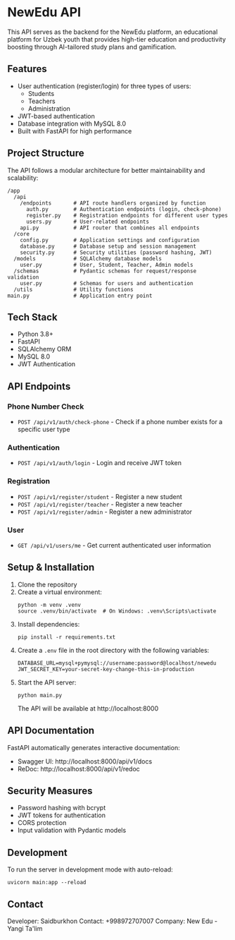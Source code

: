 # NewEdu API

This API serves as the backend for the NewEdu platform, an educational platform for Uzbek youth that provides high-tier education and productivity boosting through AI-tailored study plans and gamification.

## Features

- User authentication (register/login) for three types of users:
  - Students
  - Teachers
  - Administration
- JWT-based authentication
- Database integration with MySQL 8.0
- Built with FastAPI for high performance

## Project Structure

The API follows a modular architecture for better maintainability and scalability:

```
/app
  /api
    /endpoints       # API route handlers organized by function
      auth.py        # Authentication endpoints (login, check-phone)
      register.py    # Registration endpoints for different user types
      users.py       # User-related endpoints
    api.py           # API router that combines all endpoints
  /core
    config.py        # Application settings and configuration
    database.py      # Database setup and session management
    security.py      # Security utilities (password hashing, JWT)
  /models            # SQLAlchemy database models
    user.py          # User, Student, Teacher, Admin models
  /schemas           # Pydantic schemas for request/response validation
    user.py          # Schemas for users and authentication
  /utils             # Utility functions
main.py              # Application entry point
```

## Tech Stack

- Python 3.8+
- FastAPI
- SQLAlchemy ORM
- MySQL 8.0
- JWT Authentication

## API Endpoints

### Phone Number Check
- `POST /api/v1/auth/check-phone` - Check if a phone number exists for a specific user type

### Authentication
- `POST /api/v1/auth/login` - Login and receive JWT token

### Registration
- `POST /api/v1/register/student` - Register a new student
- `POST /api/v1/register/teacher` - Register a new teacher
- `POST /api/v1/register/admin` - Register a new administrator

### User
- `GET /api/v1/users/me` - Get current authenticated user information

## Setup & Installation

1. Clone the repository
2. Create a virtual environment:
   ```
   python -m venv .venv
   source .venv/bin/activate  # On Windows: .venv\Scripts\activate
   ```
3. Install dependencies:
   ```
   pip install -r requirements.txt
   ```
4. Create a `.env` file in the root directory with the following variables:
   ```
   DATABASE_URL=mysql+pymysql://username:password@localhost/newedu
   JWT_SECRET_KEY=your-secret-key-change-this-in-production
   ```
5. Start the API server:
   ```
   python main.py
   ```
   The API will be available at http://localhost:8000

## API Documentation

FastAPI automatically generates interactive documentation:
- Swagger UI: http://localhost:8000/api/v1/docs
- ReDoc: http://localhost:8000/api/v1/redoc

## Security Measures

- Password hashing with bcrypt
- JWT tokens for authentication
- CORS protection
- Input validation with Pydantic models

## Development

To run the server in development mode with auto-reload:
```
uvicorn main:app --reload
```

## Contact

Developer: Saidburkhon
Contact: +998972707007
Company: New Edu - Yangi Ta'lim

